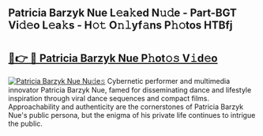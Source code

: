 ## Patricia Barzyk Nue L𝚎a𝚔ed N𝚞𝚍e - Part-BGT Vi𝚍𝚎o L𝚎a𝚔s - H𝚘𝚝 O𝚗𝚕yf𝚊ns P𝚑𝚘tos HTBfj

# <h2><a href="http://kf5xhci.oniu.top/?m=Patricia+Barzyk+Nue">🔗👉 🔴 Patricia Barzyk Nue P𝚑ot𝚘𝚜 V𝚒d𝚎o</a></h2>

[![Patricia Barzyk Nue Nu𝚍e𝚜](https://i.imgur.com/0qMVB7G.gif)](http://kf5xhci.oniu.top/?m=Patricia+Barzyk+Nue)
Cybernetic performer and multimedia innovator Patricia Barzyk Nue, famed for disseminating dance and lifestyle inspiration through viral dance sequences and compact films. Approachability and authenticity are the cornerstones of Patricia Barzyk Nue's public persona, but the enigma of his private life continues to intrigue the public.  
